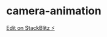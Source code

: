 # camera-animation

[Edit on StackBlitz ⚡️](https://stackblitz.com/edit/angular-threejs-demo-basic-qab4dw)